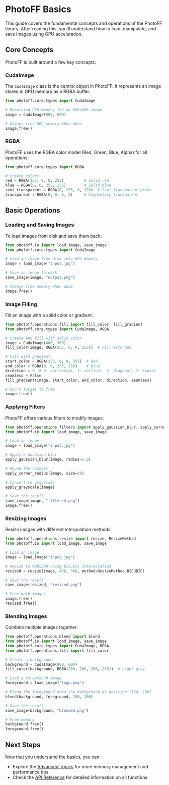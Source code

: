 # PhotoFF Basics

This guide covers the fundamental concepts and operations of the PhotoFF library. After reading this, you'll understand how to load, manipulate, and save images using GPU acceleration.

## Core Concepts

PhotoFF is built around a few key concepts:

### CudaImage

The `CudaImage` class is the central object in PhotoFF. It represents an image stored in GPU memory as a RGBA buffer.

```python
from photoff.core.types import CudaImage

# Reserving GPU memory for an 800x600 image
image = CudaImage(800, 600)

# Always free GPU memory when done
image.free()
```

### RGBA

PhotoFF uses the RGBA color model (Red, Green, Blue, Alpha) for all operations:

```python
from photoff.core.types import RGBA

# Create colors
red = RGBA(255, 0, 0, 255)         # Solid red
blue = RGBA(0, 0, 255, 255)        # Solid blue
semi_transparent = RGBA(0, 255, 0, 128)  # Semi-transparent green
transparent = RGBA(0, 0, 0, 0)     # Completely transparent
```

## Basic Operations

### Loading and Saving Images

To load images from disk and save them back:

```python
from photoff.io import load_image, save_image
from photoff.core.types import CudaImage

# Load an image from disk into GPU memory
image = load_image("input.jpg")

# Save an image to disk
save_image(image, "output.png")

# Always free memory when done
image.free()
```

### Image Filling

Fill an image with a solid color or gradient:

```python
from photoff.operations.fill import fill_color, fill_gradient
from photoff.core.types import CudaImage, RGBA

# Create and fill with solid color
image = CudaImage(400, 300)
fill_color(image, RGBA(255, 0, 0, 255))  # Fill with red

# Fill with gradient
start_color = RGBA(255, 0, 0, 255)  # Red
end_color = RGBA(0, 0, 255, 255)    # Blue
direction = 0  # 0: horizontal, 1: vertical, 2: diagonal, 3: radial
seamless = False
fill_gradient(image, start_color, end_color, direction, seamless)

# Don't forget to free
image.free()
```

### Applying Filters

PhotoFF offers various filters to modify images:

```python
from photoff.operations.filters import apply_gaussian_blur, apply_corner_radius, apply_grayscale
from photoff.io import load_image, save_image

# Load an image
image = load_image("input.jpg")

# Apply a Gaussian blur
apply_gaussian_blur(image, radius=5.0)

# Round the corners
apply_corner_radius(image, size=20)

# Convert to grayscale
apply_grayscale(image)

# Save the result
save_image(image, "filtered.png")
image.free()
```

### Resizing Images

Resize images with different interpolation methods:

```python
from photoff.operations.resize import resize, ResizeMethod
from photoff.io import load_image, save_image

# Load an image
image = load_image("input.jpg")

# Resize to 400x300 using bicubic interpolation
resized = resize(image, 400, 300, method=ResizeMethod.BICUBIC)

# Save the result
save_image(resized, "resized.png")

# Free both images
image.free()
resized.free()
```

### Blending Images

Combine multiple images together:

```python
from photoff.operations.blend import blend
from photoff.io import load_image, save_image
from photoff.core.types import CudaImage, RGBA
from photoff.operations.fill import fill_color

# Create a background
background = CudaImage(800, 600)
fill_color(background, RGBA(200, 200, 200, 255))  # Light gray

# Load a foreground image
foreground = load_image("logo.png")

# Blend the foreground onto the background at position (100, 100)
blend(background, foreground, 100, 100)

# Save the result
save_image(background, "blended.png")

# Free memory
background.free()
foreground.free()
```

## Next Steps

Now that you understand the basics, you can:

- Explore the [Advanced Topics](advanced.md) for more memory management and performance tips
- Check the [API Reference](api.md) for detailed information on all functions
